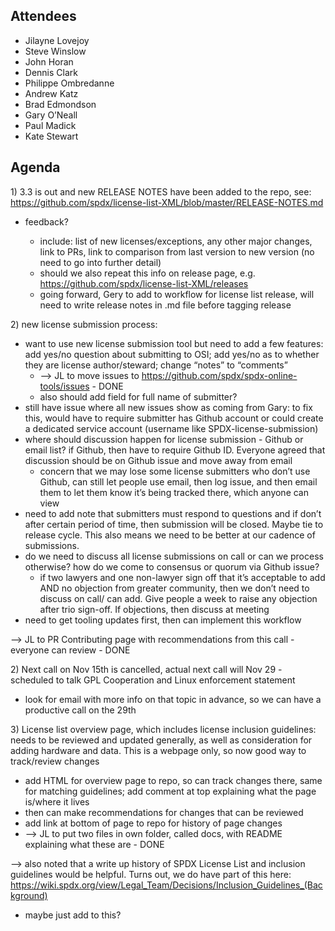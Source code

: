 ## Attendees

  - Jilayne Lovejoy
  - Steve Winslow
  - John Horan
  - Dennis Clark
  - Philippe Ombredanne
  - Andrew Katz
  - Brad Edmondson
  - Gary O’Neall
  - Paul Madick
  - Kate Stewart

## Agenda

1\) 3.3 is out and new RELEASE NOTES have been added to the repo, see:
<https://github.com/spdx/license-list-XML/blob/master/RELEASE-NOTES.md>
- feedback?

  - include: list of new licenses/exceptions, any other major changes,
    link to PRs, link to comparison from last version to new version (no
    need to go into further detail)
  - should we also repeat this info on release page, e.g.
    <https://github.com/spdx/license-list-XML/releases>
  - going forward, Gery to add to workflow for license list release,
    will need to write release notes in .md file before tagging release

2\) new license submission process:

  - want to use new license submission tool but need to add a few
    features: add yes/no question about submitting to OSI; add yes/no as
    to whether they are license author/steward; change “notes” to
    “comments”
      - —\> JL to move issues to
        <https://github.com/spdx/spdx-online-tools/issues> - DONE
      - also should add field for full name of submitter?
  - still have issue where all new issues show as coming from Gary: to
    fix this, would have to require submitter has Github account or
    could create a dedicated service account (username like
    SPDX-license-submission)
  - where should discussion happen for license submission - Github or
    email list? if Github, then have to require Github ID. Everyone
    agreed that discussion should be on Github issue and move away from
    email
      - concern that we may lose some license submitters who don’t use
        Github, can still let people use email, then log issue, and then
        email them to let them know it’s being tracked there, which
        anyone can view
  - need to add note that submitters must respond to questions and if
    don’t after certain period of time, then submission will be closed.
    Maybe tie to release cycle. This also means we need to be better at
    our cadence of submissions.
  - do we need to discuss all license submissions on call or can we
    process otherwise? how do we come to consensus or quorum via Github
    issue?
      - if two lawyers and one non-lawyer sign off that it’s acceptable
        to add AND no objection from greater community, then we don’t
        need to discuss on call/ can add. Give people a week to raise
        any objection after trio sign-off. If objections, then discuss
        at meeting
  - need to get tooling updates first, then can implement this workflow

—\> JL to PR Contributing page with recommendations from this call -
everyone can review - DONE

2\) Next call on Nov 15th is cancelled, actual next call will Nov 29 -
scheduled to talk GPL Cooperation and Linux enforcement statement

  - look for email with more info on that topic in advance, so we can
    have a productive call on the 29th

3\) License list overview page, which includes license inclusion
guidelines: needs to be reviewed and updated generally, as well as
consideration for adding hardware and data. This is a webpage only, so
now good way to track/review changes

  - add HTML for overview page to repo, so can track changes there, same
    for matching guidelines; add comment at top explaining what the page
    is/where it lives
  - then can make recommendations for changes that can be reviewed
  - add link at bottom of page to repo for history of page changes
  - \--\> JL to put two files in own folder, called docs, with README
    explaining what these are - DONE

—\> also noted that a write up history of SPDX License List and
inclusion guidelines would be helpful. Turns out, we do have part of
this here:
<https://wiki.spdx.org/view/Legal_Team/Decisions/Inclusion_Guidelines_(Background)>
- maybe just add to this?
